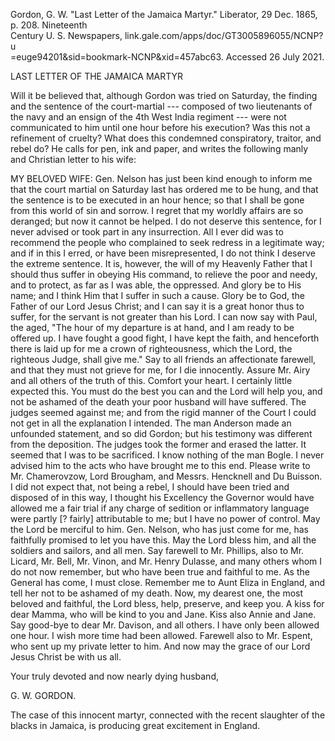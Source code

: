 Gordon, G. W. \"Last Letter of the Jamaica Martyr.\" Liberator, 29 Dec.
1865, p. 208. Nineteenth\
Century U. S. Newspapers, link.gale.com/apps/doc/GT3005896055/NCNP?u\
=euge94201&sid=bookmark-NCNP&xid=457abc63. Accessed 26 July 2021.

LAST LETTER OF THE JAMAICA MARTYR

Will it be believed that, although Gordon was tried on Saturday, the
finding and the sentence of the court-martial --- composed of two
lieutenants of the navy and an ensign of the 4th West India regiment ---
were not communicated to him until one hour before his execution? Was
this not a refinement of cruelty? What does this condemned conspiratory,
traitor, and rebel do? He calls for pen, ink and paper, and writes the
following manly and Christian letter to his wife:

MY BELOVED WIFE: Gen. Nelson has just been kind enough to inform me that
the court martial on Saturday last has ordered me to be hung, and that
the sentence is to be executed in an hour hence; so that I shall be gone
from this world of sin and sorrow. I regret that my worldly affairs are
so deranged; but now it cannot be helped. I do not deserve this
sentence, for I never advised or took part in any insurrection. All I
ever did was to recommend the people who complained to seek redress in a
legitimate way; and if in this I erred, or have been misrepresented, I
do not think I deserve the extreme sentence. It is, however, the will of
my Heavenly Father that I should thus suffer in obeying His command, to
relieve the poor and needy, and to protect, as far as I was able, the
oppressed. And glory be to His name; and I think Him that I suffer in
such a cause. Glory be to God, the Father of our Lord Jesus Christ; and
I can say it is a great honor thus to suffer, for the servant is not
greater than his Lord. I can now say with Paul, the aged, "The hour of
my departure is at hand, and I am ready to be offered up. I have fought
a good fight, I have kept the faith, and henceforth there is laid up for
me a crown of righteousness, which the Lord, the righteous Judge, shall
give me." Say to all friends an affectionate farewell, and that they
must not grieve for me, for I die innocently. Assure Mr. Airy and all
others of the truth of this. Comfort your heart. I certainly little
expected this. You must do the best you can and the Lord will help you,
and not be ashamed of the death your poor husband will have suffered.
The judges seemed against me; and from the rigid manner of the Court I
could not get in all the explanation I intended. The man Anderson made
an unfounded statement, and so did Gordon; but his testimony was
different from the deposition. The judges took the former and erased the
latter. It seemed that I was to be sacrificed. I know nothing of the man
Bogle. I never advised him to the acts who have brought me to this end.
Please write to Mr. Chamerovzow, Lord Brougham, and Messrs. Hencknell
and Du Buisson. I did not expect that, not being a rebel, I should have
been tried and disposed of in this way, I thought his Excellency the
Governor would have allowed me a fair trial if any charge of sedition or
inflammatory language were partly \[? fairly\] attributable to me; but I
have no power of control. May the Lord be merciful to him. Gen. Nelson,
who has just come for me, has faithfully promised to let you have this.
May the Lord bless him, and all the soldiers and sailors, and all men.
Say farewell to Mr. Phillips, also to Mr. Licard, Mr. Bell, Mr. Vinon,
and Mr. Henry Dulasse, and many others whom I do not now remember, but
who have been true and faithful to me. As the General has come, I must
close. Remember me to Aunt Eliza in England, and tell her not to be
ashamed of my death. Now, my dearest one, the most beloved and faithful,
the Lord bless, help, preserve, and keep you. A kiss for dear Mamma, who
will be kind to you and Jane. Kiss also Annie and Jane. Say good-bye to
dear Mr. Davison, and all others. I have only been allowed one hour. I
wish more time had been allowed. Farewell also to Mr. Espent, who sent
up my private letter to him. And now may the grace of our Lord Jesus
Christ be with us all.

Your truly devoted and now nearly dying husband,

G. W. GORDON.

The case of this innocent martyr, connected with the recent slaughter of
the blacks in Jamaica, is producing great excitement in England.
